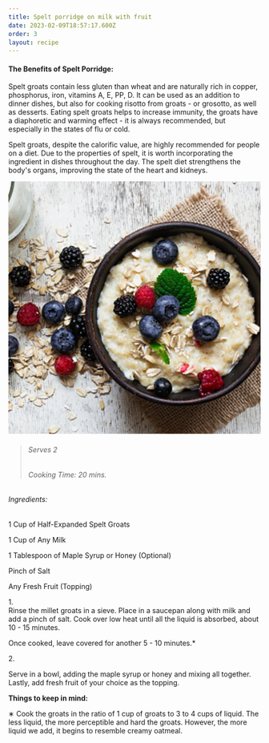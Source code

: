 ```yaml
---
title: Spelt porridge on milk with fruit
date: 2023-02-09T18:57:17.600Z
order: 3
layout: recipe
---
```

#### The Benefits of Spelt Porridge:

Spelt groats contain less gluten than wheat and are naturally rich in copper, phosphorus, iron, vitamins A, E, PP, D. It can be used as an addition to dinner dishes, but also for cooking risotto from groats - or grosotto, as well as desserts. Eating spelt groats helps to increase immunity, the groats have a diaphoretic and warming effect - it is always recommended, but especially in the states of flu or cold.

Spelt groats, despite the calorific value, are highly recommended for people on a diet. Due to the properties of spelt, it is worth incorporating the ingredient in dishes throughout the day. The spelt diet strengthens the body's organs,  improving the state of the heart and kidneys.



![A bowl of porridge, topped with fresh berries.](../uploads/kasza-orkiszowa-2.png "Spelt Porridge (Serving Example)")



> ###### Serves 2
>
> ###### Cooking Time: 20 mins.

###### Ingredients:

1 Cup of Half-Expanded Spelt Groats

1 Cup of Any Milk

1 Tablespoon of Maple Syrup or Honey (Optional)

Pinch of Salt

Any Fresh Fruit (Topping)



1.\
Rinse the millet groats in a sieve. Place in a saucepan along with milk and add a pinch of salt. Cook over low heat until all the liquid is absorbed, about 10 - 15 minutes. 

Once cooked, leave covered for another 5 - 10 minutes.*

2. 

Serve in a bowl, adding the maple syrup or honey and mixing all together. Lastly, add fresh fruit of your choice as the topping.



**Things to keep in mind:**

∗ Cook the groats in the ratio of 1 cup of groats to 3 to 4 cups of liquid. The less liquid, the more perceptible and hard the groats. However, the more liquid we add, it begins to resemble creamy oatmeal.